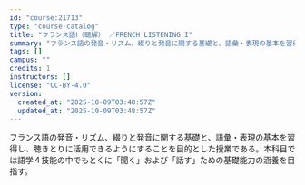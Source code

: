 ```yaml
---
id: "course:21713"
type: "course-catalog"
title: "フランス語Ⅰ（聴解） ／FRENCH LISTENING I"
summary: "フランス語の発音・リズム、綴りと発音に関する基礎と、語彙・表現の基本を習得し、聴きとりに活用できるようにすることを目的とした授業である。本科目では語学４技能の中でもとくに「聞く」および「話す」ための基礎能力の涵養を目指す。"
tags: []
campus: ""
credits: 1
instructors: []
license: "CC-BY-4.0"
version:
  created_at: "2025-10-09T03:48:57Z"
  updated_at: "2025-10-09T03:48:57Z"
---
```

フランス語の発音・リズム、綴りと発音に関する基礎と、語彙・表現の基本を習得し、聴きとりに活用できるようにすることを目的とした授業である。本科目では語学４技能の中でもとくに「聞く」および「話す」ための基礎能力の涵養を目指す。
